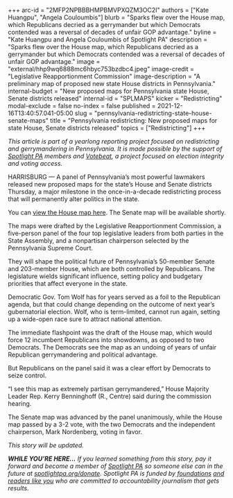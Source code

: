 +++
arc-id = "2MFP2NPBBBHMPBMVPXQZM3OC2I"
authors = ["Kate Huangpu", "Angela Couloumbis"]
blurb = "Sparks flew over the House map, which Republicans decried as a gerrymander but which Democrats contended was a reversal of decades of unfair GOP advantage."
byline = "Kate Huangpu and Angela Couloumbis of Spotlight PA"
description = "Sparks flew over the House map, which Republicans decried as a gerrymander but which Democrats contended was a reversal of decades of unfair GOP advantage."
image = "external/hhp9wq6888mc6hbyc753bzdbc4.jpeg"
image-credit = "Legislative Reapportionment Commission"
image-description = "A preliminary map of proposed new state House districts in Pennsylvania."
internal-budget = "New proposed maps for Pennsylvania state House, Senate districts released"
internal-id = "SPLMAPS"
kicker = "Redistricting"
modal-exclude = false
no-index = false
published = 2021-12-16T13:40:57.041-05:00
slug = "pennsylvania-redistricting-state-house-senate-maps"
title = "Pennsylvania redistricting: New proposed maps for state House, Senate districts released"
topics = ["Redistricting"]
+++

<i>This article is part of a yearlong reporting project focused on redistricting and gerrymandering in Pennsylvania. It is made possible by the support of </i><a href="https://www.spotlightpa.org/"><i>Spotlight PA</i></a><i> members and </i><a href="https://votebeat.org/"><i>Votebeat</i></a><i>, a project focused on election integrity and voting access.</i>

HARRISBURG — A panel of Pennsylvania’s most powerful lawmakers released new proposed maps for the state’s House and Senate districts Thursday, a major milestone in the once-in-a-decade redistricting process that will permanently alter politics in the state.

You can <a href="https://davesredistricting.org/maps#viewmap::5db459af-cfbf-42d0-839e-30230a97f34e">view the House map here</a>. The Senate map will be available shortly.

The maps were drafted by the Legislative Reapportionment Commission, a five-person panel of the four top legislative leaders from both parties in the State Assembly, and a nonpartisan chairperson selected by the Pennsylvania Supreme Court.

They will shape the political future of Pennsylvania’s 50-member Senate and 203-member House, which are both controlled by Republicans. The legislature wields significant influence, setting policy and budgetary priorities that affect everyone in the state.

Democratic Gov. Tom Wolf has for years served as a foil to the Republican agenda, but that could change depending on the outcome of next year’s gubernatorial election. Wolf, who is term-limited, cannot run again, setting up a wide-open race sure to attract national attention.

The immediate flashpoint was the draft of the House map, which would force 12 incumbent Republicans into showdowns, as opposed to two Democrats. The Democrats see the map as an undoing of years of unfair Republican gerrymandering and political advantage.

But Republicans on the panel said it was a clear effort by Democrats to seize control.

“I see this map as extremely partisan gerrymandered,” House Majority Leader Rep. Kerry Benninghoff (R., Centre) said during the commission hearing.

The Senate map was advanced by the panel unanimously, while the House map passed by a 3-2 vote, with the two Democrats and the independent chairperson, Mark Nordenberg, voting in favor.

<i>This story will be updated.</i>

<i><b>WHILE YOU’RE HERE...</b></i><i> If you learned something from this story, pay it forward and become a member of </i><a href="https://www.spotlightpa.org/"><i>Spotlight PA</i></a><i> so someone else can in the future at </i><a href="http://spotlightpa.org/donate"><i>spotlightpa.org/donate</i></a><i>. Spotlight PA is funded by</i><a href="https://www.spotlightpa.org/support"><i> foundations</i></a><i> </i><a href="https://www.spotlightpa.org/support"><i>and readers like you</i></a><i> who are committed to accountability journalism that gets results.</i>
